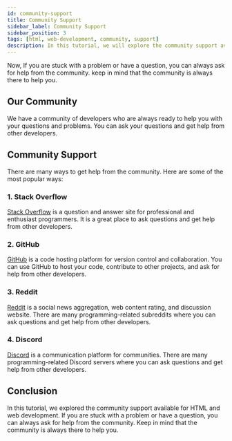 ```yaml
---
id: community-support
title: Community Support
sidebar_label: Community Support
sidebar_position: 3
tags: [html, web-development, community, support]
description: In this tutorial, we will explore the community support available for HTML and web development.
---
```


Now, If you are stuck with a problem or have a question, you can always ask for help from the community. keep in mind that the community is always there to help you.

## Our Community

We have a community of developers who are always ready to help you with your questions and problems. You can ask your questions and get help from other developers.

<GiscusComponent />

## Community Support

There are many ways to get help from the community. Here are some of the most popular ways:

### 1. Stack Overflow

[Stack Overflow](https://stackoverflow.com/) is a question and answer site for professional and enthusiast programmers. It is a great place to ask questions and get help from other developers.

### 2. GitHub

[GitHub](#) is a code hosting platform for version control and collaboration. You can use GitHub to host your code, contribute to other projects, and ask for help from other developers.

### 3. Reddit

[Reddit](https://www.reddit.com/) is a social news aggregation, web content rating, and discussion website. There are many programming-related subreddits where you can ask questions and get help from other developers.

### 4. Discord

[Discord](https://discord.com/) is a communication platform for communities. There are many programming-related Discord servers where you can ask questions and get help from other developers.


## Conclusion

In this tutorial, we explored the community support available for HTML and web development. If you are stuck with a problem or have a question, you can always ask for help from the community. Keep in mind that the community is always there to help you.